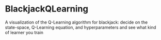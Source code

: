 # BlackjackQLearning
 A visualization of the Q-Learning algorithm for blackjack: decide on the state-space, Q-Learning equation, and hyperparameters and see what kind of learner you train
